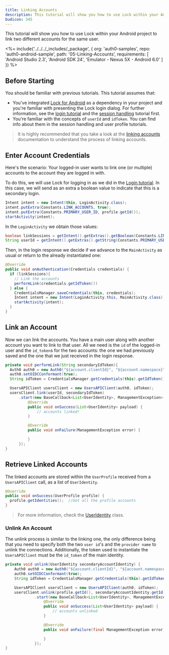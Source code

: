 ```yaml
---
title: Linking Accounts
description: This tutorial will show you how to use Lock within your Android project to link two different accounts for the same user.
budicon: 345
---
```


This tutorial will show you how to use Lock within your Android project to link two different accounts for the same user.

<%= include('../../../_includes/_package', {
  org: 'auth0-samples',
  repo: 'auth0-android-sample',
  path: '05-Linking-Accounts',
  requirements: [
    'Android Studio 2.3',
    'Android SDK 24',
    'Emulator - Nexus 5X - Android 6.0'
  ]
}) %>

## Before Starting

You should be familiar with previous tutorials. This tutorial assumes that:

* You've integrated [Lock for Android](https://github.com/auth0/Lock.Android) as a dependency in your project and you're familiar with presenting the Lock login dialog. For further information, see the [login tutorial](/quickstart/native/android/01-login) and the [session handling](/quickstart/native/android/03-session-handling) tutorial first.
* You're familiar with the concepts of `userId` and `idToken`. You can find info about them in the session handling and user profile tutorials.

> It is highly recommended that you take a look at the [linking accounts](/link-accounts) documentation to understand the process of linking accounts.

## Enter Account Credentials

Here's the scenario: Your logged-in user wants to link one (or multiple) accounts to the account they are logged in with.

To do this, we will use Lock for logging in as we did in the [Login tutorial](01-login). In this case, we will send as an extra a boolean value to indicate that this is a secondary login.

```java
Intent intent = new Intent(this, LoginActivity.class);
intent.putExtra(Constants.LINK_ACCOUNTS, true);
intent.putExtra(Constants.PRIMARY_USER_ID, profile.getId());
startActivity(intent);
```

In the `LoginActivity` we obtain those values:

```java
boolean linkSessions = getIntent().getExtras().getBoolean(Constants.LINK_ACCOUNTS, false);
String userId = getIntent().getExtras().getString(Constants.PRIMARY_USER_ID);
```

Then, in the login response we decide if we advance to the `MainActivity` as usual or return to the already instantiated one:

```java
@Override
public void onAuthentication(Credentials credentials) {
  if (linkSessions){
    // Link the accounts
    performLink(credentials.getIdToken())
  } else {
    CredentialsManager.saveCredentials(this, credentials);
    Intent intent = new Intent(LoginActivity.this, MainActivity.class);
    startActivity(intent);
  }
}
```

## Link an Account

Now we can link the accounts. You have a main user along with another account you want to link to that user. All we need is the `id` of the logged-in user and the `id_token`s for the two accounts: the one we had previously saved and the one that we just received in the login response.

```java
private void performLink(String secondaryIdToken){
  Auth0 auth0 = new Auth0("${account.clientId}", "${account.namespace}");
  auth0.setOIDCConformant(true);
  String idToken = CredentialsManager.getCredentials(this).getIdToken();

  UsersAPIClient usersClient = new UsersAPIClient(auth0, idToken);
  usersClient.link(userId, secondaryIdToken)
      .start(new BaseCallback<List<UserIdentity>, ManagementException>() {
          @Override
          public void onSuccess(List<UserIdentity> payload) {
              // accounts linked!
          }

          @Override
          public void onFailure(ManagementException error) {

          }
      });
}

```

## Retrieve Linked Accounts

The linked accounts are stored within the `UserProfile` received from a `UsersAPIClient` call, as a list of `UserIdentity`.

```java
@Override
public void onSuccess(UserProfile profile) {
  profile.getIdentities();  //Get all the profile accounts
}
```

> For more information, check the [UserIdentity](https://github.com/auth0/Auth0.Android/blob/master/auth0/src/main/java/com/auth0/android/result/UserIdentity.java) class.


### Unlink An Account

The unlink process is similar to the linking one, the only difference being that you need to specify both the two `user id`'s and the `provider name` to unlink the connections. Additionally, the token used to instantiate the `UsersAPIClient` must be the `id_token` of the main identity.

```java
private void unlink(UserIdentity secondaryAccountIdentity) {
    Auth0 auth0 = new Auth0("${account.clientId}", "${account.namespace}");
    auth0.setOIDCConformant(true);
    String idToken = CredentialsManager.getCredentials(this).getIdToken();

    UsersAPIClient usersClient = new UsersAPIClient(auth0, idToken);    
    usersClient.unlink(profile.getId(), secondaryAccountIdentity.getId(), secondaryAccountIdentity.getProvider())
             .start(new BaseCallback<List<UserIdentity>, ManagementException>() {
                 @Override
                 public void onSuccess(List<UserIdentity> payload) {
                     // accounts unlinked
                 }

                 @Override
                 public void onFailure(final ManagementException error) {

                 }
             });
}
```
